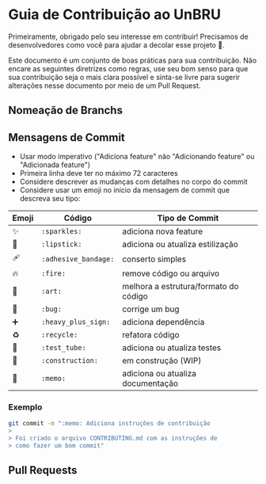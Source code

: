 # Guia de Contribuição ao UnBRU

Primeiramente, obrigado pelo seu interesse em contribuir! Precisamos de desenvolvedores como você para ajudar a decolar esse projeto 🚀.

Este documento é um conjunto de boas práticas para sua contribuição. Não encare as seguintes diretrizes como regras, use seu bom senso para que sua contribuição seja o mais clara possível e sinta-se livre para sugerir alterações nesse documento por meio de um Pull Request.

## Nomeação de Branchs

## Mensagens de Commit

- Usar modo imperativo ("Adiciona feature" não "Adicionando feature" ou "Adicionada feature")
- Primeira linha deve ter no máximo 72 caracteres
- Considere descrever as mudanças com detalhes no corpo do commit
- Considere usar um emoji no início da mensagem de commit que descreva seu tipo:

Emoji | Código | Tipo de Commit
------------ | ------------- | -------------
:sparkles: | `:sparkles:` | adiciona nova feature
:lipstick: | `:lipstick:` | adiciona ou atualiza estilização
:adhesive_bandage: | `:adhesive_bandage:` | conserto simples
:fire: | `:fire:` | remove código ou arquivo
:art: | `:art:` | melhora a estrutura/formato do código
:bug: | `:bug:` | corrige um bug
:heavy_plus_sign: | `:heavy_plus_sign:` | adiciona dependência
:recycle: | `:recycle:` | refatora código
:test_tube: | `:test_tube:` | adiciona ou atualiza testes
:construction: | `:construction:` | em construção (WIP)
:memo: | `:memo:` | adiciona ou atualiza documentação

### Exemplo
```bash
git commit -m ":memo: Adiciona instruções de contribuição
>
> Foi criado o arquivo CONTRIBUTING.md com as instruções de
> como fazer um bom commit"
``` 

## Pull Requests

